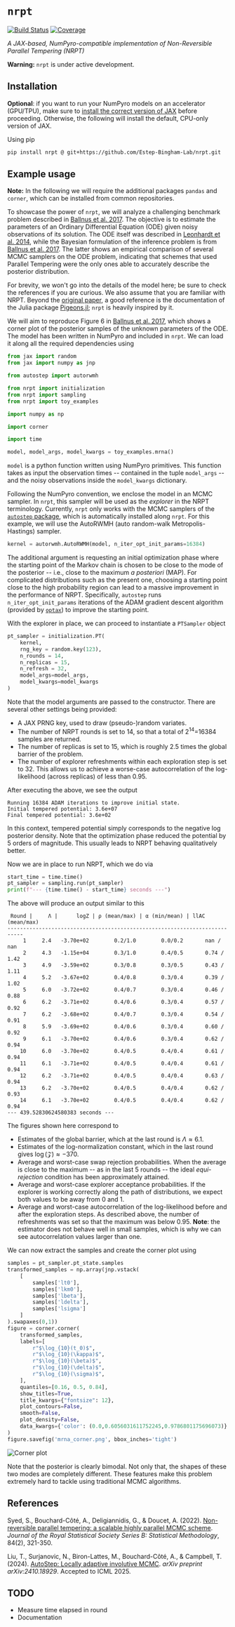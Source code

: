 # `nrpt`

[![Build Status](https://github.com/Estep-Bingham-Lab/nrpt/actions/workflows/CI.yml/badge.svg?branch=main)](https://github.com/Estep-Bingham-Lab/nrpt/actions/workflows/CI.yml?query=branch%3Amain)
[![Coverage](https://codecov.io/gh/Estep-Bingham-Lab/nrpt/branch/main/graph/badge.svg)](https://codecov.io/gh/Estep-Bingham-Lab/nrpt)

*A JAX-based, NumPyro-compatible implementation of Non-Reversible Parallel Tempering (NRPT)*

**Warning:** `nrpt` is under active development.


## Installation

**Optional**: if you want to run your NumPyro models on an accelerator (GPU/TPU),
make sure to 
[install the correct version of JAX](https://jax.readthedocs.io/en/latest/installation.html)
before proceeding. Otherwise, the following will install the default, CPU-only 
version of JAX.

Using pip
```bash
pip install nrpt @ git+https://github.com/Estep-Bingham-Lab/nrpt.git
```

## Example usage

**Note:** In the following we will require the additional packages `pandas` and 
`corner`, which can be installed from common repositories.

To showcase the power of `nrpt`, we will analyze a challenging benchmark problem
described in [Ballnus et al. 2017](https://doi.org/10.1186/s12918-017-0433-1). 
The objective is to estimate the parameters of an Ordinary Differential Equation
(ODE) given noisy observations of its solution. The ODE itself was described in 
[Leonhardt et al. 2014](https://doi.org/10.1016/j.nano.2013.11.008), while the
Bayesian formulation of the inference problem is from 
[Ballnus et al. 2017](https://doi.org/10.1186/s12918-017-0433-1). The latter
shows an empirical comparison of several MCMC samplers on the ODE problem,
indicating that schemes that used Parallel Tempering were the only ones able
to accurately describe the posterior distribution.  

For brevity, we won't go into the details of the model here; be sure to check 
the references if you are curious. We also assume that you are familiar with 
NRPT. Beyond the [original paper](https://doi.org/10.1111/rssb.12464), a good 
reference is the documentation of the Julia package 
[Pigeons.jl](https://pigeons.run/stable/); `nrpt` is heavily inspired by it.

We will aim to reproduce Figure 6 in 
[Ballnus et al. 2017](https://doi.org/10.1186/s12918-017-0433-1), which shows
a corner plot of the posterior samples of the unknown parameters of the ODE.
The model has been written in NumPyro and included in `nrpt`. We can load it along all the required dependencies using
```python
from jax import random
from jax import numpy as jnp

from autostep import autorwmh

from nrpt import initialization
from nrpt import sampling
from nrpt import toy_examples

import numpy as np

import corner

import time

model, model_args, model_kwargs = toy_examples.mrna()
```
`model` is a python function written using NumPyro primitives. This function
takes as input the observation times -- contained in the tuple `model_args` -- 
and the noisy observations inside the `model_kwargs` dictionary.

Following the NumPyro convention, we enclose the model in an MCMC sampler. In
`nrpt`, this sampler will be used as the *explorer* in the NRPT terminology.
Currently, `nrpt` only works with the MCMC samplers of the 
[`autostep` package](https://github.com/UBC-Stat-ML/autostep), which is
automatically installed along `nrpt`. For this example, we will use the
AutoRWMH (auto random-walk Metropolis-Hastings) sampler.
```python
kernel = autorwmh.AutoRWMH(model, n_iter_opt_init_params=16384)
```
The additional argument is requesting an initial optimization phase where the
starting point of the Markov chain is chosen to be close to the mode of the
posterior -- i.e., close to the maximum *a posteriori* (MAP). For complicated
distributions such as the present one, choosing a starting point close to the
high probability region can lead to a massive improvement in the performance 
of NRPT. Specifically, `autostep` runs `n_iter_opt_init_params` iterations of
the ADAM gradient descent algorithm (provided by 
[`optax`](https://optax.readthedocs.io/en/latest/)) to improve the starting point.

With the explorer in place, we can proceed to instantiate a `PTSampler` object
```python
pt_sampler = initialization.PT(
    kernel, 
    rng_key = random.key(123),
    n_rounds = 14,
    n_replicas = 15,
    n_refresh = 32,
    model_args=model_args, 
    model_kwargs=model_kwargs
)
```
Note that the model arguments are passed to the constructor. There are 
several other settings being provided:

- A JAX PRNG key, used to draw (pseudo-)random variates.
- The number of NRPT rounds is set to 14, so that a total of 
$2^{14}$=16384 samples are returned.
- The number of replicas is set to 15, which is roughly 2.5 times the global
barrier of the problem.
- The number of explorer refreshments within each exploration step is set to 32.
This allows us to achieve a worse-case autocorrelation of the log-likelihood 
(across replicas) of less than 0.95.

After executing the above, we see the output
```
Running 16384 ADAM iterations to improve initial state.
Initial tempered potential: 3.6e+07
Final tempered potential: 3.6e+02
```
In this context, tempered potential simply corresponds to the negative log
posterior density. Note that the optimization phase reduced the potential
by 5 orders of magnitude. This usually leads to NRPT behaving qualitatively
better.

Now we are in place to run NRPT, which we do via
```python
start_time = time.time()
pt_sampler = sampling.run(pt_sampler)
print(f"--- {time.time() - start_time} seconds ---")
```
The above will produce an output similar to this
```
 Round |     Λ |      logZ | ρ (mean/max) | α (min/mean) | llAC (mean/max) 
---------------------------------------------------------------------------
     1     2.4   -3.70e+02        0.2/1.0        0.0/0.2       nan / nan
     2     4.3   -1.15e+04        0.3/1.0        0.4/0.5       0.74 / 1.42
     3     4.9   -3.59e+02        0.3/0.8        0.3/0.5       0.43 / 1.11
     4     5.2   -3.67e+02        0.4/0.8        0.3/0.4       0.39 / 1.02
     5     6.0   -3.72e+02        0.4/0.7        0.3/0.4       0.46 / 0.88
     6     6.2   -3.71e+02        0.4/0.6        0.3/0.4       0.57 / 0.92
     7     6.2   -3.68e+02        0.4/0.7        0.3/0.4       0.54 / 0.91
     8     5.9   -3.69e+02        0.4/0.6        0.3/0.4       0.60 / 0.92
     9     6.1   -3.70e+02        0.4/0.6        0.3/0.4       0.62 / 0.94
    10     6.0   -3.70e+02        0.4/0.5        0.4/0.4       0.61 / 0.94
    11     6.1   -3.71e+02        0.4/0.5        0.4/0.4       0.61 / 0.94
    12     6.2   -3.71e+02        0.4/0.5        0.4/0.4       0.63 / 0.94
    13     6.2   -3.70e+02        0.4/0.5        0.4/0.4       0.62 / 0.93
    14     6.1   -3.70e+02        0.4/0.5        0.4/0.4       0.62 / 0.94
--- 439.52830624580383 seconds ---
```
The figures shown here correspond to

- Estimates of the global barrier, which at the last round is 
$\Lambda \approx 6.1$. 
- Estimates of the log-normalization constant, which in the last round gives
$\log(\mathcal{Z})\approx -370$.
- Average and worst-case swap rejection probabilities. When the average is
close to the maximum -- as in the last 5 rounds -- the ideal *equi-rejection*
condition has been approximately attained.
- Average and worst-case explorer acceptance probabilities. If the explorer is
working correctly along the path of distributions, we expect both values
to be away from 0 and 1.
- Average and worst-case autocorrelation of the log-likelihood before and 
after the exploration steps. As described above, the number of refreshments
was set so that the maximum was below 0.95. **Note**: the estimator does not
behave well in small samples, which is why we can see autocorrelation values
larger than one.

We can now extract the samples and create the corner plot using
```python
samples = pt_sampler.pt_state.samples
transformed_samples = np.array(jnp.vstack(
    [
        samples['lt0'],
        samples['lkm0'],
        samples['lbeta'],
        samples['ldelta'],
        samples['lsigma']
    ]
).swapaxes(0,1))
figure = corner.corner(
    transformed_samples,
    labels=[
        r"$\log_{10}(t_0)$",
        r"$\log_{10}(\kappa)$",
        r"$\log_{10}(\beta)$",
        r"$\log_{10}(\delta)$",
        r"$\log_{10}(\sigma)$",
    ],
    quantiles=[0.16, 0.5, 0.84],
    show_titles=True,
    title_kwargs={"fontsize": 12},
    plot_contours=False,
    smooth=False,
    plot_density=False,
    data_kwargs={'color': (0.0,0.6056031611752245,0.9786801175696073)}
)
figure.savefig('mrna_corner.png', bbox_inches='tight')
```
![Corner plot](./docs/_static/img/mrna_corner.png)

Note that the posterior is clearly bimodal. Not only that, the shapes
of these two modes are completely different. These features make this
problem extremely hard to tackle using traditional MCMC algorithms.


## References

Syed, S., Bouchard-Côté, A., Deligiannidis, G., & Doucet, A. (2022). 
[Non-reversible parallel tempering: a scalable highly parallel MCMC scheme](https://doi.org/10.1111/rssb.12464). 
*Journal of the Royal Statistical Society Series B: Statistical Methodology*, 84(2), 321-350.

Liu, T., Surjanovic, N., Biron-Lattes, M., Bouchard-Côté, A., & Campbell, T. (2024).
[AutoStep: Locally adaptive involutive MCMC](https://arxiv.org/abs/2410.18929). 
*arXiv preprint arXiv:2410.18929*. Accepted to ICML 2025.


## TODO

- Measure time elapsed in round 
- Documentation
